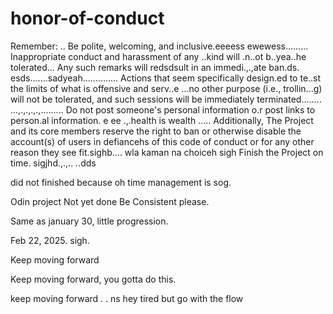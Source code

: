 # honor-of-conduct
Remember:
..
Be polite, welcoming, and inclusive.eeeess
ewewess.........
Inappropriate conduct and harassment of any ..kind will .n..ot b..yea..he tolerated... Any such remarks will redsdsult in an immedi.,.,ate ban.ds.
esds.......sadyeah..............
Actions that seem specifically design.ed to te..st the limits of what is offensive and serv..e ...no other purpose (i.e., trollin...g) will not be tolerated, and such sessions will be immediately terminated........
...,.,.,.,.,.........
Do not post someone's personal information o.r post links to person.al information. e ee .,.health is wealth
.....
Additionally, The Project and its core members reserve the right to ban or otherwise disable the account(s) of users in defiancehs of this code of conduct or for any other reason they see fit.sighb....
 wla kaman na choiceh
sigh
Finish the Project on time.  sigjhd.,.,..
..dds

did not finished because oh time management is sog.



Odin project
Not yet done
Be Consistent please.

Same as january 30, little progression.

Feb 22, 2025. sigh.


Keep moving forward

Keep moving forward, you gotta do this.

keep moving forward . . ns
hey
tired but go with the flow 
